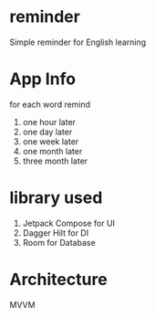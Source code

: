 # reminder

Simple reminder for English learning

# App Info

for each word remind
<ol>
<li> one hour later </li>
<li> one day later </li>
<li> one week later</li>
<li> one month later</li>
<li> three month later</li>
</ol>

# library used

<ol>
<li> Jetpack Compose for UI </li>
<li> Dagger Hilt for DI</li>
<li> Room for Database</li>
</ol>

# Architecture

MVVM